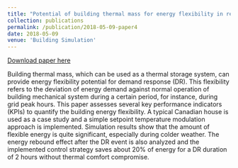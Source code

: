 ```yaml
---
title: "Potential of building thermal mass for energy flexibility in residential buildings : a sensitivity analysis"
collection: publications
permalink: /publication/2018-05-09-paper4
date: 2018-05-09
venue: 'Building Simulation'
---
```


[Download paper here](http://www.ibpsa.org/proceedings/eSimPapers/2018/1-3-A-3.pdf)

Building thermal mass, which can be used as a thermal storage system, can provide energy flexibility potential for demand response (DR). This flexibility refers to the deviation of energy demand against normal operation of building mechanical system during a certain period, for instance, during grid peak hours. This paper assesses several key performance indicators (KPIs) to quantify the building energy flexibility. A typical Canadian house is used as a case study and a simple setpoint temperature modulation approach is implemented. Simulation results show that the amount of flexible energy is quite significant, especially during colder weather. The energy rebound effect after the DR event is also analyzed and the implemented control strategy saves about 20% of energy for a DR duration of 2 hours without thermal comfort
compromise.
